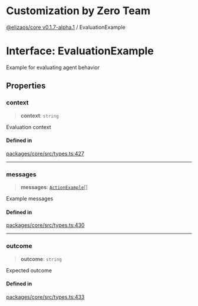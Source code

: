 # Customization by Zero Team

[@elizaos/core v0.1.7-alpha.1](../index.md) / EvaluationExample

# Interface: EvaluationExample

Example for evaluating agent behavior

## Properties

### context

> **context**: `string`

Evaluation context

#### Defined in

[packages/core/src/types.ts:427](https://github.com/elizaOS/eliza/blob/main/packages/core/src/types.ts#L427)

***

### messages

> **messages**: [`ActionExample`](ActionExample.md)[]

Example messages

#### Defined in

[packages/core/src/types.ts:430](https://github.com/elizaOS/eliza/blob/main/packages/core/src/types.ts#L430)

***

### outcome

> **outcome**: `string`

Expected outcome

#### Defined in

[packages/core/src/types.ts:433](https://github.com/elizaOS/eliza/blob/main/packages/core/src/types.ts#L433)
